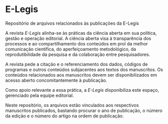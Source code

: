 # E-Legis
Repositório de arquivos relacionados às publicações da E-Legis

A revista _E-Legis_ alinha-se às práticas da ciência aberta em sua política, gestão e operação editorial. A ciência aberta visa à transparência dos processos e ao compartilhamento dos conteúdos em prol da melhor comunicação científica, do aperfeiçoamento metodológico, da reprodutibilidade da pesquisa e da colaboração entre pesquisadores.

A revista pede a citação e o referenciamento dos dados, códigos de programas e outros conteúdos subjacentes aos textos dos manuscritos. Os conteúdos relacionados aos manuscritos devem ser disponibilizados em acesso aberto concomitantemente à publicação.

Como apoio relevante a essa prática, a _E-Legis_ disponibiliza este espaço, gerenciado pela equipe editorial.

Neste repositório, os arquivos estão vinculados aos respectivos manuscritos publicados, bastando procurar o ano de publicação, o número da edição e o número do artigo na ordem de publicação.
